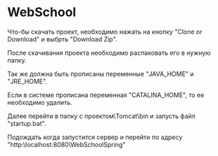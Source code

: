 # WebSchool
Что-бы скачать проект, необходимо нажать на кнопку "Clone or Download" и выбрть "Download Zip".

После скачивания проекта необходимо распаковать его в нужную папку.

Так же должна быть прописаны переменные "JAVA_HOME" и "JRE_HOME".

Если в системе прописана переменная "CATALINA_HOME", то ее необходимо удалить. 

Далее перейти в папку с проектом\Tomcat\bin и запусть файл "startup.bat".

Подождать когда запустится сервер и перейти по адресу "http:\\localhost:8080\WebSchoolSpring\"
